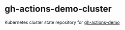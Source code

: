 # gh-actions-demo-cluster

Kubernetes cluster state repository for [gh-actions-demo](https://github.com/stefanprodan/gh-actions-demo)
